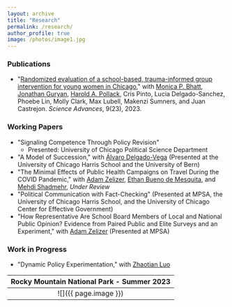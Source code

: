 ```yaml
---
layout: archive
title: "Research"
permalink: /research/
author_profile: true
image: /photos/image1.jpg
---
```



### Publications 
* "[Randomized evaluation of a school-based, trauma-informed group intervention for young women in Chicago](https://www.science.org/doi/10.1126/sciadv.abq2077)," with [Monica P. Bhatt](https://urbanlabs.uchicago.edu/people/monica-bhatt), [Jonathan Guryan](https://sites.northwestern.edu/jonathanguryan/), [Harold A. Pollack](https://crownschool.uchicago.edu/directory/harold-pollack), Cris Pinto, Lucia Delgado-Sanchez, Phoebe Lin, Molly Clark, Max Lubell, Makenzi Sumners, and Juan Castrejon. _Science Advances_, 9(23), 2023. 

### Working Papers
* "Signaling Competence Through Policy Revision" 
	- Presented: University of Chicago Political Science Department 
* "A Model of Succession," with [Álvaro Delgado-Vega](https://sites.google.com/view/alvarodelgadovega/home) (Presented at the University of Chicago Harris School and the University of Bern)
* "The Minimal Effects of Public Health Campaigns on Travel During the COVID Pandemic," with [Adam Zelizer](https://adamzelizer.com/), [Ethan Bueno de Mesquita](https://voices.uchicago.edu/ethanbdm/), and [Mehdi Shadmehr](https://www.mehdishadmehr.com/), _Under Review_
* "Political Communication with Fact-Checking" (Presented at MPSA, the University of Chicago Harris School, and the University of Chicago Center for Effective Government)
* "How Representative Are School Board Members of Local and National Public Opinion? Evidence from Paired Public and Elite Surveys and an Experiment," with [Adam Zelizer](https://adamzelizer.com/) (Presented at MPSA) 

### Work in Progress 
* "Dynamic Policy Experimentation," with [Zhaotian Luo](httpxs://political-science.uchicago.edu/directory/zhaotian-luo)
 
| <b>Rocky Mountain National Park - Summer 2023</b>|
|:--:|
| ![]({{ page.image }}) | 

